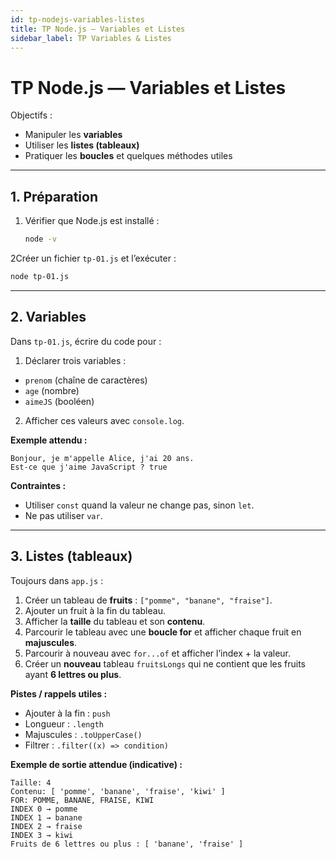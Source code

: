 ```yaml
---
id: tp-nodejs-variables-listes
title: TP Node.js — Variables et Listes
sidebar_label: TP Variables & Listes
---
```


# TP Node.js — Variables et Listes

Objectifs :
- Manipuler les **variables**
- Utiliser les **listes (tableaux)**
- Pratiquer les **boucles** et quelques méthodes utiles

---

## 1. Préparation

1) Vérifier que Node.js est installé :  
   ```bash
   node -v
2Créer un fichier `tp-01.js` et l’exécuter :  
   ```bash
   node tp-01.js
   ```

---

## 2. Variables

Dans `tp-01.js`, écrire du code pour :

1) Déclarer trois variables :
- `prenom` (chaîne de caractères)
- `age` (nombre)
- `aimeJS` (booléen)

2) Afficher ces valeurs avec `console.log`.

**Exemple attendu :**  
```
Bonjour, je m'appelle Alice, j'ai 20 ans.
Est-ce que j'aime JavaScript ? true
```

**Contraintes :**
- Utiliser `const` quand la valeur ne change pas, sinon `let`.
- Ne pas utiliser `var`.

---

## 3. Listes (tableaux)

Toujours dans `app.js` :

1) Créer un tableau de **fruits** : `["pomme", "banane", "fraise"]`.
2) Ajouter un fruit à la fin du tableau.
3) Afficher la **taille** du tableau et son **contenu**.
4) Parcourir le tableau avec une **boucle for** et afficher chaque fruit en **majuscules**.
5) Parcourir à nouveau avec `for...of` et afficher l’index + la valeur.
6) Créer un **nouveau** tableau `fruitsLongs` qui ne contient que les fruits ayant **6 lettres ou plus**.

**Pistes / rappels utiles :**
- Ajouter à la fin : `push`
- Longueur : `.length`
- Majuscules : `.toUpperCase()`
- Filtrer : `.filter((x) => condition)`

**Exemple de sortie attendue (indicative) :**  
```
Taille: 4
Contenu: [ 'pomme', 'banane', 'fraise', 'kiwi' ]
FOR: POMME, BANANE, FRAISE, KIWI
INDEX 0 → pomme
INDEX 1 → banane
INDEX 2 → fraise
INDEX 3 → kiwi
Fruits de 6 lettres ou plus : [ 'banane', 'fraise' ]
```
